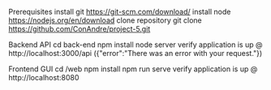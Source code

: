 Prerequisites
install git https://git-scm.com/download/
install node https://nodejs.org/en/download
clone repository git clone https://github.com/ConAndre/project-5.git

Backend API
cd back-end
npm install
node server
verify application is up @ http://localhost:3000/api ({"error":"There was an error with your request."})

Frontend GUI
cd /web
npm install
npm run serve
verify application is up @ http://localhost:8080
